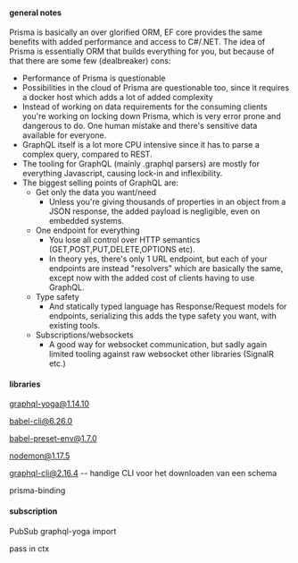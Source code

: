 #### general notes
Prisma is basically an over glorified ORM, EF core provides the same benefits with added performance and access to C#/.NET. The idea of Prisma is essentially ORM that builds everything for you, but because of that there are some few (dealbreaker) cons:
* Performance of Prisma is questionable
* Possibilities in the cloud of Prisma are questionable too, since it requires a docker host which adds a lot of added complexity
* Instead of working on data requirements for the consuming clients you're working on locking down Prisma, which is very error prone and dangerous to do. One human mistake and there's sensitive data available for everyone.
* GraphQL itself is a lot more CPU intensive since it has to parse a complex query, compared to REST.
* The tooling for GraphQL (mainly .graphql parsers) are mostly for everything Javascript, causing lock-in and inflexibility.
* The biggest selling points of GraphQL are:
    * Get only the data you want/need
        * Unless you're giving thousands of properties in an object from a JSON response, the added payload is negligible, even on embedded systems.
    * One endpoint for everything
        * You lose all control over HTTP semantics (GET,POST,PUT,DELETE,OPTIONS etc).
        * In theory yes, there's only 1 URL endpoint, but each of your endpoints are instead "resolvers" which are basically the same, except now with the added cost of clients having to use GraphQL.
    * Type safety
        * And statically typed language has Response/Request models for endpoints, serializing this adds the type safety you want, with existing tools.
    * Subscriptions/websockets
        * A good way for websocket communication, but sadly again limited tooling against raw websocket other libraries (SignalR etc.)
#### libraries
graphql-yoga@1.14.10

babel-cli@6.26.0

babel-preset-env@1.7.0

nodemon@1.17.5

graphql-cli@2.16.4 -- handige CLI voor het downloaden van een schema

prisma-binding
#### subscription
PubSub graphql-yoga import

pass in ctx